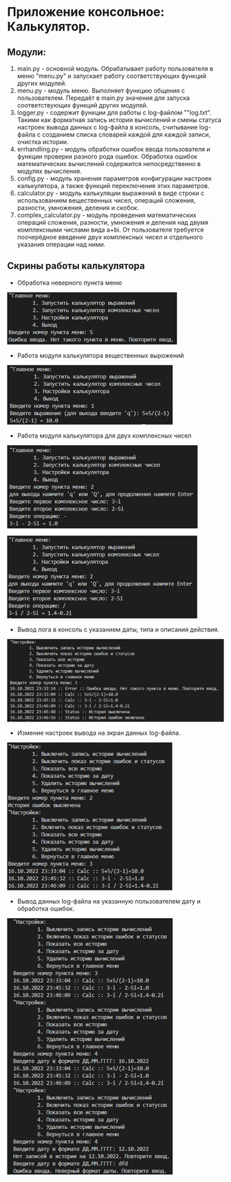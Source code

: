 # Приложение консольное: Калькулятор.

## Модули:

1. main.py - основной модуль. Обрабатывает работу пользователя в меню "menu.py" и запускает работу соответствующих функций других модулей.
2. menu.py - модуль меню. Выполняет функцию общения с пользователем. Передаёт в main.py значения для запуска соответствующих функций других модулей.
3. logger.py - содержит функции для работы с log-файлом ""log.txt". Такими как форматная запись истории вычислений  и смены статуса настроек вывода данных с log-файла в консоль, считывание log-файла с созданием списка словарей каждой для каждой записи, очистка истории.
4. errhandling.py - модуль обработки ошибок ввода пользователя и функции проверки разного рода ошибок. Обработка ошибок математических вычислений содержится непосредственно в модулях вычисления.
5. config.py - модуль хранения параметров конфигурации настроек калькулятора, а также функций переключения этих параметров.
6. calculator.py - модуль калькуляции выражений в виде строки с использованием вещественных чисел, операций сложения, разности, умножения, деления и скобок.
7. complex_calculator.py - модуль проведения математических операций сложения, разности, умножения и деления над двумя комплексными числами вида a+bi. От пользователя требуется поочерёдное введение двух комплексных чисел и отдельного указания операции над ними.

## Скрины работы калькулятора

 * Обработка неверного пункта меню  

![Обработка неверного пункта меню](1.jpg)

* Работа модуля калькулятора вещественных вырожений
  
![Работа модуля калькулятора вещественных вырожений](2.jpg)

* Работа модуля калькулятора для двух комплексных чисел

![Работа модуля калькулятора для двух комплексных чисел - вычитание](3.jpg)

![Работа модуля калькулятора для двух комплексных чисел - деление](4.jpg)

* Вывод лога в консоль с указанием даты, типа и описания действия.
  
![Вывод лога в консоль с указанием даты, типа и описания действия](6.jpg)

* Измение настроек вывода на экран данных log-файла.

![Измение настроек вывода на экран данных log-файла](7.jpg)

* Вывод данных log-файла на указанную пользователем дату и обработка ошибок.
  
![Вывод данных log-файла на указанную пользователем дату и обработка ошибок](8.jpg)